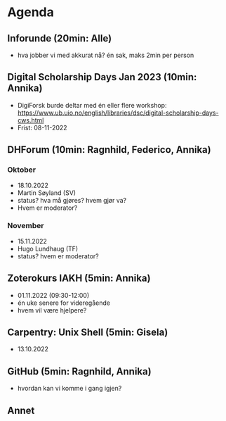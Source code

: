 # Agenda

## Inforunde (20min: Alle)

- hva jobber vi med akkurat nå? én sak, maks 2min per person

## Digital Scholarship Days Jan 2023 (10min: Annika)

- DigiForsk burde deltar med én eller flere workshop: https://www.ub.uio.no/english/libraries/dsc/digital-scholarship-days-cws.html
- Frist: 08-11-2022

## DHForum (10min: Ragnhild, Federico, Annika)

### Oktober

- 18.10.2022
- Martin Søyland (SV)
- status? hva må gjøres? hvem gjør va?
- Hvem er moderator?

### November

- 15.11.2022
- Hugo Lundhaug (TF)
- status? hvem er moderator?

## Zoterokurs IAKH (5min: Annika)

- 01.11.2022 (09:30-12:00)
- én uke senere for videregående
- hvem vil være hjelpere?

## Carpentry: Unix Shell (5min: Gisela)

- 13.10.2022

## GitHub (5min: Ragnhild, Annika)

- hvordan kan vi komme i gang igjen?

## Annet
